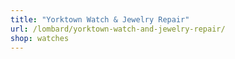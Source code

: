 ```yaml
---
title: "Yorktown Watch & Jewelry Repair"
url: /lombard/yorktown-watch-and-jewelry-repair/
shop: watches
---
```

